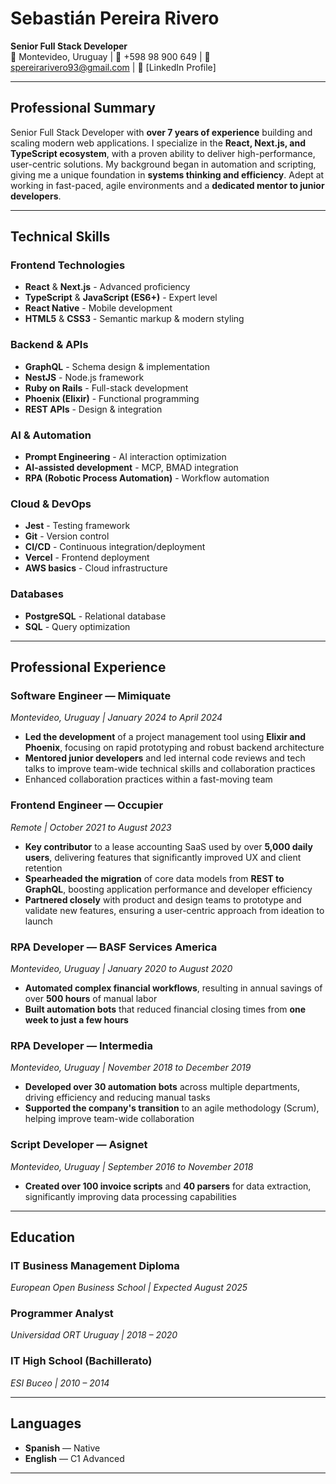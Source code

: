 # Sebastián Pereira Rivero

**Senior Full Stack Developer**  
📍 Montevideo, Uruguay | 📱 +598 98 900 649 | 📧 spereirarivero93@gmail.com | 🔗 [LinkedIn Profile]

---

## Professional Summary

Senior Full Stack Developer with **over 7 years of experience** building and scaling modern web applications. I specialize in the **React, Next.js, and TypeScript ecosystem**, with a proven ability to deliver high-performance, user-centric solutions. My background began in automation and scripting, giving me a unique foundation in **systems thinking and efficiency**. Adept at working in fast-paced, agile environments and a **dedicated mentor to junior developers**.

---

## Technical Skills

### **Frontend Technologies**
- **React** & **Next.js** - Advanced proficiency
- **TypeScript** & **JavaScript (ES6+)** - Expert level
- **React Native** - Mobile development
- **HTML5** & **CSS3** - Semantic markup & modern styling

### **Backend & APIs**
- **GraphQL** - Schema design & implementation
- **NestJS** - Node.js framework
- **Ruby on Rails** - Full-stack development
- **Phoenix (Elixir)** - Functional programming
- **REST APIs** - Design & integration

### **AI & Automation**
- **Prompt Engineering** - AI interaction optimization
- **AI-assisted development** - MCP, BMAD integration
- **RPA (Robotic Process Automation)** - Workflow automation

### **Cloud & DevOps**
- **Jest** - Testing framework
- **Git** - Version control
- **CI/CD** - Continuous integration/deployment
- **Vercel** - Frontend deployment
- **AWS basics** - Cloud infrastructure

### **Databases**
- **PostgreSQL** - Relational database
- **SQL** - Query optimization

---

## Professional Experience

### **Software Engineer** — Mimiquate
*Montevideo, Uruguay | January 2024 to April 2024*

- **Led the development** of a project management tool using **Elixir and Phoenix**, focusing on rapid prototyping and robust backend architecture
- **Mentored junior developers** and led internal code reviews and tech talks to improve team-wide technical skills and collaboration practices
- Enhanced collaboration practices within a fast-moving team

### **Frontend Engineer** — Occupier
*Remote | October 2021 to August 2023*

- **Key contributor** to a lease accounting SaaS used by over **5,000 daily users**, delivering features that significantly improved UX and client retention
- **Spearheaded the migration** of core data models from **REST to GraphQL**, boosting application performance and developer efficiency
- **Partnered closely** with product and design teams to prototype and validate new features, ensuring a user-centric approach from ideation to launch

### **RPA Developer** — BASF Services America
*Montevideo, Uruguay | January 2020 to August 2020*

- **Automated complex financial workflows**, resulting in annual savings of over **500 hours** of manual labor
- **Built automation bots** that reduced financial closing times from **one week to just a few hours**

### **RPA Developer** — Intermedia
*Montevideo, Uruguay | November 2018 to December 2019*

- **Developed over 30 automation bots** across multiple departments, driving efficiency and reducing manual tasks
- **Supported the company's transition** to an agile methodology (Scrum), helping improve team-wide collaboration

### **Script Developer** — Asignet
*Montevideo, Uruguay | September 2016 to November 2018*

- **Created over 100 invoice scripts** and **40 parsers** for data extraction, significantly improving data processing capabilities

---

## Education

### **IT Business Management Diploma**
*European Open Business School | Expected August 2025*

### **Programmer Analyst**
*Universidad ORT Uruguay | 2018 – 2020*

### **IT High School (Bachillerato)**
*ESI Buceo | 2010 – 2014*

---

## Languages

- **Spanish** — Native
- **English** — C1 Advanced

---

